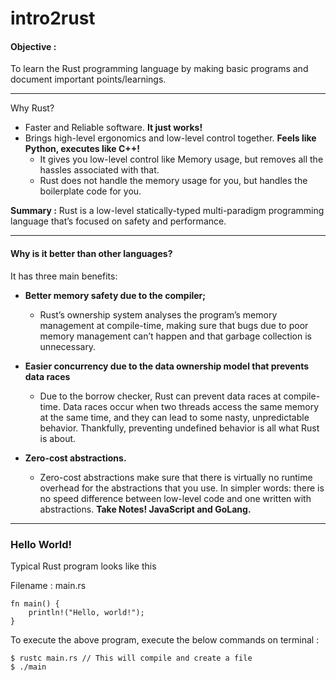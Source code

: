 # intro2rust

#### Objective : 
To learn the Rust programming language by making basic programs and document important points/learnings.

---

Why Rust?


- Faster and Reliable software. __It just works!__
- Brings high-level ergonomics and low-level control together. __Feels like Python, executes like C++!__
    - It gives you low-level control like Memory usage, but removes all the hassles associated with that. 
    - Rust does not handle the memory usage for you, but handles the boilerplate code for you.


__Summary :__ Rust is a low-level statically-typed multi-paradigm programming language that’s focused on safety and performance.

--- 

#### Why is it better than other languages?

It has three main benefits:
- __Better memory safety due to the compiler;__
    - Rust’s ownership system analyses the program’s memory management at compile-time, making sure that bugs due to poor memory management can’t happen and that garbage collection is unnecessary.

- __Easier concurrency due to the data ownership model that prevents data races__
    - Due to the borrow checker, Rust can prevent data races at compile-time.
    Data races occur when two threads access the same memory at the same time, and they can lead to some nasty, unpredictable behavior. Thankfully, preventing undefined behavior is all what Rust is about.

- __Zero-cost abstractions.__
    - Zero-cost abstractions make sure that there is virtually no runtime overhead for the abstractions that you use. In simpler words: there is no speed difference between low-level code and one written with abstractions. __Take Notes! JavaScript and GoLang.__


---
### Hello World!

Typical Rust program looks like this 

Filename : main.rs
```
fn main() {
    println!("Hello, world!");
}
```
To execute the above program, execute the below commands on terminal : 
```
$ rustc main.rs // This will compile and create a file
$ ./main
```
